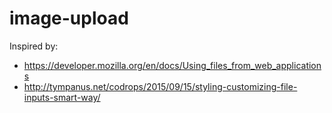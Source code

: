 # image-upload

Inspired by:
  
  * https://developer.mozilla.org/en/docs/Using_files_from_web_applications
  * http://tympanus.net/codrops/2015/09/15/styling-customizing-file-inputs-smart-way/